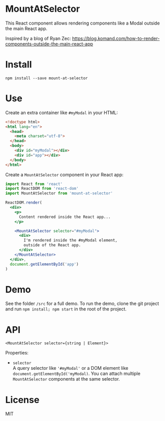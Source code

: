 # MountAtSelector

This React component allows rendering components like a Modal outside the main React app.

Inspired by a blog of Ryan Zec: https://blog.komand.com/how-to-render-components-outside-the-main-react-app


# Install

```
npm install --save mount-at-selector
```


# Use

Create an extra container like `#myModal` in your HTML:


```html
<!doctype html>
<html lang="en">
  <head>
    <meta charset="utf-8">
  </head>
  <body>
    <div id="myModal"></div>
    <div id="app"></div>
  </body>
</html>
```

Create a `MountAtSelector` component in your React app:

```jsx
import React from 'react'
import ReactDOM from 'react-dom'
import MountAtSelector from 'mount-at-selector'

ReactDOM.render(
  <div>
    <p>
      Content rendered inside the React app...
    </p>

    <MountAtSelector selector="#myModal">
      <div>
        I'm rendered inside the #myModal element,
        outside of the React app.
      </div>
    </MountAtSelector>
  </div>,
  document.getElementById('app')
)
```

# Demo

See the folder `/src` for a full demo. To run the demo, clone the git project
and run `npm install; npm start` in the root of the project.


# API

```
<MountAtSelector selector={string | Element}>
```

Properties:

  - `selector`<br>
    A query selector like `'#myModal'` or a DOM element like
    `document.getElementById('myModal)`. You can attach
    multiple `MountAtSelector` components at the same selector.


# License

MIT